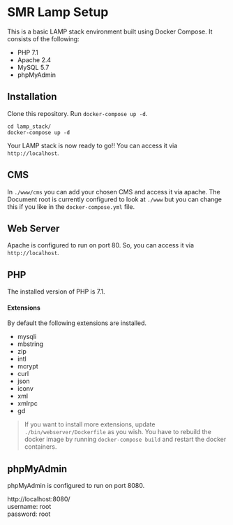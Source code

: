 # SMR Lamp Setup

This is a basic LAMP stack environment built using Docker Compose. It consists of the following:

* PHP 7.1
* Apache 2.4
* MySQL 5.7
* phpMyAdmin

## Installation

Clone this repository. Run `docker-compose up -d`.

```shell
cd lamp_stack/
docker-compose up -d
```

Your LAMP stack is now ready to go!! You can access it via `http://localhost`.

## CMS

In `./www/cms` you can add your chosen CMS and access it via apache. The Document root is currently configured to look at `./www` but you can change this if you like in the `docker-compose.yml` file.

## Web Server

Apache is configured to run on port 80. So, you can access it via `http://localhost`.


## PHP

The installed version of PHP is 7.1.

#### Extensions

By default the following extensions are installed.

* mysqli
* mbstring
* zip
* intl
* mcrypt
* curl
* json
* iconv
* xml
* xmlrpc
* gd

> If you want to install more extensions, update `./bin/webserver/Dockerfile` as you wish.
> You have to rebuild the docker image by running `docker-compose build` and restart the docker containers.

## phpMyAdmin

phpMyAdmin is configured to run on port 8080.

http://localhost:8080/  
username: root  
password: root
